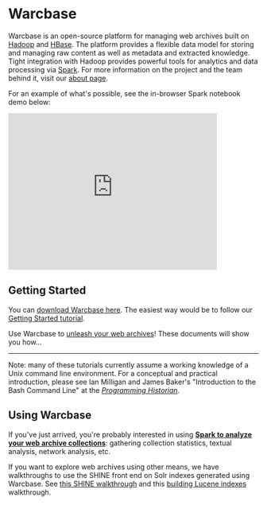 # Warcbase

Warcbase is an open-source platform for managing web archives built on [Hadoop](https://hadoop.apache.org/) and [HBase](https://hbase.apache.org/). The platform provides a flexible data model for storing and managing raw content as well as metadata and extracted knowledge. Tight integration with Hadoop provides powerful tools for analytics and data processing via [Spark](http://spark.apache.org/). For more information on the project and the team behind it, visit our [about page](./about/).

For an example of what's possible, see the in-browser Spark notebook demo below:

<iframe width="420" height="315" src="https://www.youtube.com/embed/OgxPYY5M0Mg" frameborder="0" style="margin:0 auto" allowfullscreen></iframe>

## Getting Started
You can [download Warcbase here](https://github.com/lintool/warcbase). The easiest way would be to follow our [Getting Started tutorial](./Getting-Started/).

Use Warcbase to [unleash your web archives](http://archivesunleashed.ca/)! These documents will show you how...

***

Note: many of these tutorials currently assume a working knowledge of a Unix command line environment. For a conceptual and practical introduction, please see Ian Milligan and James Baker's "Introduction to the Bash Command Line" at the [*Programming Historian*](http://programminghistorian.org/lessons/intro-to-bash).

## Using Warcbase
If you've just arrived, you're probably interested in using [**Spark to analyze your web archive collections**](./Analyzing-Web-Archives-with-Spark/): gathering collection statistics, textual analysis, network analysis, etc.

If you want to explore web archives using other means, we have walkthroughs to use the SHINE front end on Solr indexes generated using Warcbase. See [this SHINE walkthrough](./Shine-Installing-Shine-Frontend-on-OS-X/) and this [building Lucene indexes](./Building-Lucene-Indexes-Using-Hadoop/) walkthrough.


